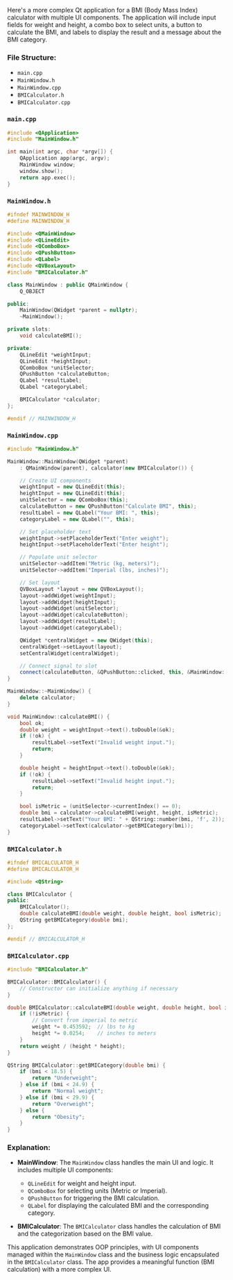 Here's a more complex Qt application for a BMI (Body Mass Index) calculator with multiple UI components. The application will include input fields for weight and height, a combo box to select units, a button to calculate the BMI, and labels to display the result and a message about the BMI category.

### File Structure:
- `main.cpp`
- `MainWindow.h`
- `MainWindow.cpp`
- `BMICalculator.h`
- `BMICalculator.cpp`

### `main.cpp`
```cpp
#include <QApplication>
#include "MainWindow.h"

int main(int argc, char *argv[]) {
    QApplication app(argc, argv);
    MainWindow window;
    window.show();
    return app.exec();
}
```

### `MainWindow.h`
```cpp
#ifndef MAINWINDOW_H
#define MAINWINDOW_H

#include <QMainWindow>
#include <QLineEdit>
#include <QComboBox>
#include <QPushButton>
#include <QLabel>
#include <QVBoxLayout>
#include "BMICalculator.h"

class MainWindow : public QMainWindow {
    Q_OBJECT

public:
    MainWindow(QWidget *parent = nullptr);
    ~MainWindow();

private slots:
    void calculateBMI();

private:
    QLineEdit *weightInput;
    QLineEdit *heightInput;
    QComboBox *unitSelector;
    QPushButton *calculateButton;
    QLabel *resultLabel;
    QLabel *categoryLabel;

    BMICalculator *calculator;
};

#endif // MAINWINDOW_H
```

### `MainWindow.cpp`
```cpp
#include "MainWindow.h"

MainWindow::MainWindow(QWidget *parent)
    : QMainWindow(parent), calculator(new BMICalculator()) {

    // Create UI components
    weightInput = new QLineEdit(this);
    heightInput = new QLineEdit(this);
    unitSelector = new QComboBox(this);
    calculateButton = new QPushButton("Calculate BMI", this);
    resultLabel = new QLabel("Your BMI: ", this);
    categoryLabel = new QLabel("", this);

    // Set placeholder text
    weightInput->setPlaceholderText("Enter weight");
    heightInput->setPlaceholderText("Enter height");

    // Populate unit selector
    unitSelector->addItem("Metric (kg, meters)");
    unitSelector->addItem("Imperial (lbs, inches)");

    // Set layout
    QVBoxLayout *layout = new QVBoxLayout();
    layout->addWidget(weightInput);
    layout->addWidget(heightInput);
    layout->addWidget(unitSelector);
    layout->addWidget(calculateButton);
    layout->addWidget(resultLabel);
    layout->addWidget(categoryLabel);

    QWidget *centralWidget = new QWidget(this);
    centralWidget->setLayout(layout);
    setCentralWidget(centralWidget);

    // Connect signal to slot
    connect(calculateButton, &QPushButton::clicked, this, &MainWindow::calculateBMI);
}

MainWindow::~MainWindow() {
    delete calculator;
}

void MainWindow::calculateBMI() {
    bool ok;
    double weight = weightInput->text().toDouble(&ok);
    if (!ok) {
        resultLabel->setText("Invalid weight input.");
        return;
    }

    double height = heightInput->text().toDouble(&ok);
    if (!ok) {
        resultLabel->setText("Invalid height input.");
        return;
    }

    bool isMetric = (unitSelector->currentIndex() == 0);
    double bmi = calculator->calculateBMI(weight, height, isMetric);
    resultLabel->setText("Your BMI: " + QString::number(bmi, 'f', 2));
    categoryLabel->setText(calculator->getBMICategory(bmi));
}
```

### `BMICalculator.h`
```cpp
#ifndef BMICALCULATOR_H
#define BMICALCULATOR_H

#include <QString>

class BMICalculator {
public:
    BMICalculator();
    double calculateBMI(double weight, double height, bool isMetric);
    QString getBMICategory(double bmi);
};

#endif // BMICALCULATOR_H
```

### `BMICalculator.cpp`
```cpp
#include "BMICalculator.h"

BMICalculator::BMICalculator() {
    // Constructor can initialize anything if necessary
}

double BMICalculator::calculateBMI(double weight, double height, bool isMetric) {
    if (!isMetric) {
        // Convert from imperial to metric
        weight *= 0.453592;  // lbs to kg
        height *= 0.0254;    // inches to meters
    }
    return weight / (height * height);
}

QString BMICalculator::getBMICategory(double bmi) {
    if (bmi < 18.5) {
        return "Underweight";
    } else if (bmi < 24.9) {
        return "Normal weight";
    } else if (bmi < 29.9) {
        return "Overweight";
    } else {
        return "Obesity";
    }
}
```

### Explanation:
- **MainWindow**: The `MainWindow` class handles the main UI and logic. It includes multiple UI components:
  - `QLineEdit` for weight and height input.
  - `QComboBox` for selecting units (Metric or Imperial).
  - `QPushButton` for triggering the BMI calculation.
  - `QLabel` for displaying the calculated BMI and the corresponding category.
  
- **BMICalculator**: The `BMICalculator` class handles the calculation of BMI and the categorization based on the BMI value.

This application demonstrates OOP principles, with UI components managed within the `MainWindow` class and the business logic encapsulated in the `BMICalculator` class. The app provides a meaningful function (BMI calculation) with a more complex UI.
